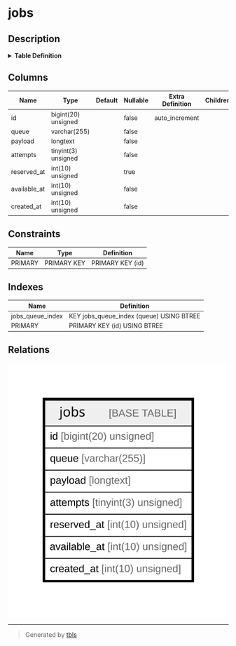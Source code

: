# jobs

## Description

<details>
<summary><strong>Table Definition</strong></summary>

```sql
CREATE TABLE `jobs` (
  `id` bigint(20) unsigned NOT NULL AUTO_INCREMENT,
  `queue` varchar(255) COLLATE utf8mb4_unicode_ci NOT NULL,
  `payload` longtext COLLATE utf8mb4_unicode_ci NOT NULL,
  `attempts` tinyint(3) unsigned NOT NULL,
  `reserved_at` int(10) unsigned DEFAULT NULL,
  `available_at` int(10) unsigned NOT NULL,
  `created_at` int(10) unsigned NOT NULL,
  PRIMARY KEY (`id`),
  KEY `jobs_queue_index` (`queue`)
) ENGINE=InnoDB AUTO_INCREMENT=[Redacted by tbls] DEFAULT CHARSET=utf8mb4 COLLATE=utf8mb4_unicode_ci
```

</details>

## Columns

| Name | Type | Default | Nullable | Extra Definition | Children | Parents | Comment |
| ---- | ---- | ------- | -------- | ---------------- | -------- | ------- | ------- |
| id | bigint(20) unsigned |  | false | auto_increment |  |  |  |
| queue | varchar(255) |  | false |  |  |  |  |
| payload | longtext |  | false |  |  |  |  |
| attempts | tinyint(3) unsigned |  | false |  |  |  |  |
| reserved_at | int(10) unsigned |  | true |  |  |  |  |
| available_at | int(10) unsigned |  | false |  |  |  |  |
| created_at | int(10) unsigned |  | false |  |  |  |  |

## Constraints

| Name | Type | Definition |
| ---- | ---- | ---------- |
| PRIMARY | PRIMARY KEY | PRIMARY KEY (id) |

## Indexes

| Name | Definition |
| ---- | ---------- |
| jobs_queue_index | KEY jobs_queue_index (queue) USING BTREE |
| PRIMARY | PRIMARY KEY (id) USING BTREE |

## Relations

![er](jobs.svg)

---

> Generated by [tbls](https://github.com/k1LoW/tbls)
